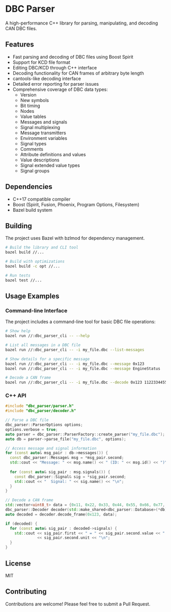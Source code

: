 # DBC Parser

A high-performance C++ library for parsing, manipulating, and decoding CAN DBC files.

## Features

- Fast parsing and decoding of DBC files using Boost Spirit
- Support for KCD file format
- Editing DBC/KCD through C++ interface
- Decoding functionality for CAN frames of arbitrary byte length
- cantools-like decoding interface
- Detailed error reporting for parser issues
- Comprehensive coverage of DBC data types:
  - Version
  - New symbols
  - Bit timing
  - Nodes
  - Value tables
  - Messages and signals
  - Signal multiplexing
  - Message transmitters
  - Environment variables
  - Signal types
  - Comments
  - Attribute definitions and values
  - Value descriptions
  - Signal extended value types
  - Signal groups

## Dependencies

- C++17 compatible compiler
- Boost (Spirit, Fusion, Phoenix, Program Options, Filesystem)
- Bazel build system

## Building

The project uses Bazel with bzlmod for dependency management.

```bash
# Build the library and CLI tool
bazel build //...

# Build with optimizations
bazel build -c opt //...

# Run tests
bazel test //...
```

## Usage Examples

### Command-line Interface

The project includes a command-line tool for basic DBC file operations:

```bash
# Show help
bazel run //:dbc_parser_cli -- --help

# List all messages in a DBC file
bazel run //:dbc_parser_cli -- -i my_file.dbc --list-messages

# Show details for a specific message
bazel run //:dbc_parser_cli -- -i my_file.dbc --message 0x123
bazel run //:dbc_parser_cli -- -i my_file.dbc --message EngineStatus

# Decode a CAN frame
bazel run //:dbc_parser_cli -- -i my_file.dbc --decode 0x123 1122334455667788
```

### C++ API

```cpp
#include "dbc_parser/parser.h"
#include "dbc_parser/decoder.h"

// Parse a DBC file
dbc_parser::ParserOptions options;
options.verbose = true;
auto parser = dbc_parser::ParserFactory::create_parser("my_file.dbc");
auto db = parser->parse_file("my_file.dbc", options);

// Access message and signal information
for (const auto& msg_pair : db->messages()) {
  const dbc_parser::Message& msg = *msg_pair.second;
  std::cout << "Message: " << msg.name() << " (ID: " << msg.id() << ")\n";
  
  for (const auto& sig_pair : msg.signals()) {
    const dbc_parser::Signal& sig = *sig_pair.second;
    std::cout << "  Signal: " << sig.name() << "\n";
  }
}

// Decode a CAN frame
std::vector<uint8_t> data = {0x11, 0x22, 0x33, 0x44, 0x55, 0x66, 0x77, 0x88};
dbc_parser::Decoder decoder(std::make_shared<dbc_parser::Database>(*db));
auto decoded = decoder.decode_frame(0x123, data);

if (decoded) {
  for (const auto& sig_pair : decoded->signals) {
    std::cout << sig_pair.first << " = " << sig_pair.second.value << " " 
              << sig_pair.second.unit << "\n";
  }
}
```

## License

MIT

## Contributing

Contributions are welcome! Please feel free to submit a Pull Request. 